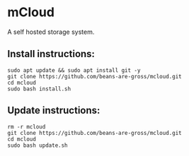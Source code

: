 # mCloud

A self hosted storage system.

## Install instructions:

```
sudo apt update && sudo apt install git -y
git clone https://github.com/beans-are-gross/mcloud.git
cd mcloud
sudo bash install.sh
```

## Update instructions:

```
rm -r mcloud
git clone https://github.com/beans-are-gross/mcloud.git
cd mcloud
sudo bash update.sh
```
